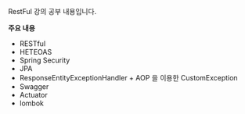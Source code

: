 RestFul 강의 공부 내용입니다.

**주요 내용**

- RESTful
- HETEOAS 
- Spring Security
- JPA
- ResponseEntityExceptionHandler + AOP 을 이용한 CustomException
- Swagger
- Actuator
- lombok
